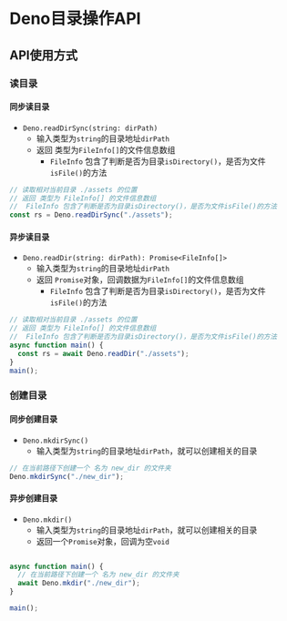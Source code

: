 # Deno目录操作API

## API使用方式

### 读目录

#### 同步读目录

- `Deno.readDirSync(string: dirPath)`
  - 输入类型为`string`的目录地址`dirPath`
  - 返回 类型为`FileInfo[]`的文件信息数组
    - `FileInfo` 包含了判断是否为目录`isDirectory()`，是否为文件`isFile()`的方法

```js
// 读取相对当前目录 ./assets 的位置
// 返回 类型为 FileInfo[] 的文件信息数组
//  FileInfo 包含了判断是否为目录isDirectory()，是否为文件isFile()的方法
const rs = Deno.readDirSync("./assets");
```

#### 异步读目录

- `Deno.readDir(string: dirPath): Promise<FileInfo[]>`
  - 输入类型为`string`的目录地址`dirPath`
  - 返回 `Promise`对象，回调数据为`FileInfo[]`的文件信息数组
    - `FileInfo` 包含了判断是否为目录`isDirectory()`，是否为文件`isFile()`的方法

```js
// 读取相对当前目录 ./assets 的位置
// 返回 类型为 FileInfo[] 的文件信息数组
//  FileInfo 包含了判断是否为目录isDirectory()，是否为文件isFile()的方法
async function main() {
  const rs = await Deno.readDir("./assets");
}
main();
```


### 创建目录


#### 同步创建目录

- `Deno.mkdirSync()`
  - 输入类型为`string`的目录地址`dirPath`，就可以创建相关的目录

```ts
// 在当前路径下创建一个 名为 new_dir 的文件夹
Deno.mkdirSync("./new_dir");
```

#### 异步创建目录

- `Deno.mkdir()`
  - 输入类型为`string`的目录地址`dirPath`，就可以创建相关的目录
  - 返回一个`Promise`对象，回调为空`void`

```ts

async function main() {
  // 在当前路径下创建一个 名为 new_dir 的文件夹
  await Deno.mkdir("./new_dir");
}

main();
```




